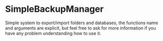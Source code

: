 # SimpleBackupManager
Simple system to export/import folders and databases, the functions name and arguments are explicit, but feel free to ask for more information if you have any problem understanding how to use it.